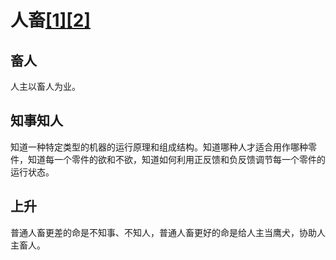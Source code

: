 # 人畜[[1]](./appendices/道德经.md)[[2]](./appendices/长短经·大体篇.md)

## 畜人

人主以畜人为业。

## 知事知人

知道一种特定类型的机器的运行原理和组成结构。知道哪种人才适合用作哪种零件，知道每一个零件的欲和不欲，知道如何利用正反馈和负反馈调节每一个零件的运行状态。

## 上升

普通人畜更差的命是不知事、不知人，普通人畜更好的命是给人主当鹰犬，协助人主畜人。
